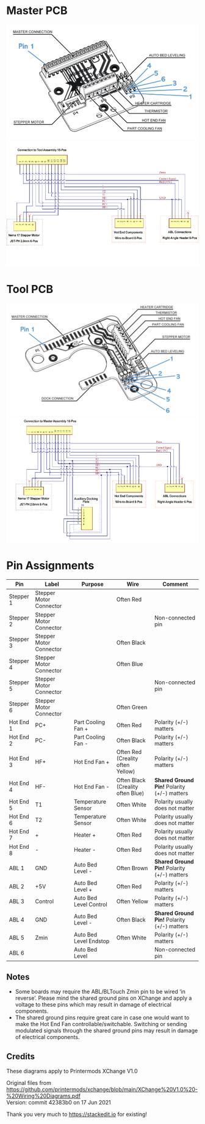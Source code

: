 # Master PCB
![Master PCB Pins](MasterPCB.png)
![Master PCB Schematic](MasterAssemblySchematic.png)

# Tool PCB
![Tool PCB Pins](ToolPCB.png)
![Master PCB Schematic](ToolPlateSchematic.png)

# Pin Assignments
| **Pin** | **Label** | **Purpose** | **Wire** | **Comment** |
| --- | --- | --- | --- | --- |
| Stepper 1 | Stepper Motor Connector | | Often Red | |
| Stepper 2 | Stepper Motor Connector | | | Non-connected pin |
| Stepper 3 | Stepper Motor Connector | | Often Black | |
| Stepper 4 | Stepper Motor Connector | |  Often Blue | |
| Stepper 5 | Stepper Motor Connector | | | Non-connected pin |
| Stepper 6 | Stepper Motor Connector | | Often Green | |
| Hot End 1 | PC+ | Part Cooling Fan + | Often Red | Polarity (+/-) matters |
| Hot End 2 | PC- | Part Cooling Fan - | Often Black | Polarity (+/-) matters |
| Hot End 3 | HF+ | Hot End Fan + | Often Red (Creality often Yellow) | Polarity (+/-) matters |
| Hot End 4 | HF- | Hot End Fan - | Often Black (Creality often Blue) | **Shared Ground Pin!** Polarity (+/-) matters |
| Hot End 5 | T1 | Temperature Sensor | Often White | Polarity usually does not matter |
| Hot End 6 | T2 | Temperature Sensor | Often White | Polarity usually does not matter |
| Hot End 7 | + | Heater + | Often Red | Polarity usually does not matter |
| Hot End 8 | - | Heater - | Often Red | Polarity usually does not matter |
| ABL 1 | GND | Auto Bed Level - | Often Brown | **Shared Ground Pin!** Polarity (+/-) matters
| ABL 2 | +5V | Auto Bed Level + | Often Red | Polarity (+/-) matters |
| ABL 3 | Control | Auto Bed Level Control | Often Yellow | Polarity (+/-) matters |
| ABL 4 | GND | Auto Bed Level - | Often Black | **Shared Ground Pin!** Polarity (+/-) matters |
| ABL 5 | Zmin | Auto Bed Level Endstop | Often White | Polarity (+/-) matters |
| ABL 6 | | Auto Bed Level | | Non-connected pin |

## Notes
- Some boards may require the ABL/BLTouch Zmin pin to be wired ‘in reverse’. Please mind the shared ground pins on XChange and apply a voltage to these pins which may result in damage of electrical components.
- The shared ground pins require great care in case one would want to make the Hot End Fan controllable/switchable. Switching or sending modulated signals through the shared ground pins may result in damage of electrical components.  
  
## Credits
These diagrams apply to Printermods XChange V1.0  
  
Original files from https://github.com/printermods/xchange/blob/main/XChange%20V1.0%20-%20Wiring%20Diagrams.pdf  
Version: commit 42383b0 on 17 Jun 2021

Thank you very much to https://stackedit.io for existing!
